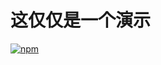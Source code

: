 # 这仅仅是一个演示
[![npm](https://img.shields.io/npm/v/better-scroll.svg?style=flat-square)](https://www.npmjs.com/package/better-scroll)
